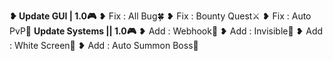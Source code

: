 **❥ Update GUI | 1.0🎮**
 ❥ Fix : All Bug🍀
 ❥ Fix : Bounty Quest⚔️
 ❥ Fix : Auto PvP🍵
**Update Systems || 1.0🎮**
 ❥ Add : Webhook👾
 ❥ Add : Invisible💨
 ❥ Add : White Screen🤍
 ❥ Add : Auto Summon Boss📕
